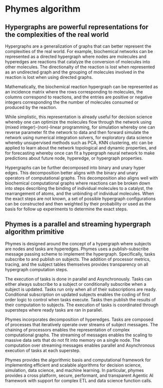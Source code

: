 # Phymes algorithm

## Hypergraphs are powerful representations for the complexities of the real world

Hypergraphs are a generalization of graphs that can better represent the complexities of the real world. For example, biochemical networks can be represented as a directed hypergraph where nodes are molecules and hyperedges are reactions that catalyze the conversion of molecules into other molecules. The directionalty of the reaction is lost when represented as an undirected graph and the grouping of molecules involved in the reaction is lost when using directed graphs.

Mathematically, the biochemical reaction hypergraph can be represented as an incidence matrix where the rows corresponding to molecules, the columns correspond to reactions, and the entries are positive or negative integers corresponding the the number of molecules consumed or produced by the reaction.

While simplistic, this representation is already useful for decision science whereby one can optimize the molecules flow through the network using (mixed integer)-(non)-linear programming, for simulation whereby one can reverse parameter fit the network to data and then forward simulate the network using numerical integration solvers, for exploratory data science whereby unsupervised methods such as PCA, KNN clustering, etc can be applied to learn about the network topological and dynamic properties, and for forecasting whereby once can fit a hypergraph neural network to make predictions about future node, hyperedge, or hypergraph properties.

Hypergraphs can be further decomposed into binary and unary hyper edges. This decomposition better aligns with the binary and unary operators of computational graphs. This decomposition also aligns well with biochemical computational graphs where reactions can be broken down into steps describing the binding of individual molecules to a catalyst, the rearrangement of atoms, and the unbinding of individual molecules. When the exact steps are not known, a set of possible hypergraph configurations can be constructed and then weighted by their probability or used as the basis for follow up experiments to determine the exact steps.

## Phymes is a parallel and streaming hypergraph algorithm primitive

Phymes is designed around the concept of a hypergraph where subjects are nodes and tasks are hyperedges. Phymes uses a publish-subscribe message passing scheme to implement the hypergraph. Specifically, tasks subscribe to and publish on subjects. The addition of processor metrics, tracing, and the subject tables themselves provides transparency on all hypergraph computation steps.

The execution of tasks is done in parallel and Asynchronously. Tasks can either always subscribe to a subject or conditionally subscribe when a subject is updated. Tasks run only when all of their subscriptions are ready. Conditional subscription on updated subjects enables the coding of first order logic to control when tasks execute. Tasks then publish the results of their computation to subjects. The execution of tasks is coordinated through supersteps where ready tasks are ran in parallel.

Phymes incorporates decomposition of hyperedges. Tasks are composed of processes that iteratively operate over streams of subject messages. The chaining of processors enables the representation of complex computational graphs. The streaming of messages enables the scaling to massive data sets that do not fit into memory on a single node. The computation over streaming messages enables parallel and Asynchronous execution of tasks at each superstep.

Phymes provides the algorithmic basis and computational framework for implementing efficient and scalable algorithms for decision science, simulation, data science, and machine learning. In particular, phymes provides a cross platform, secure, performant, and transparent Agentic AI framework with support for complex ETL and data science function calls.